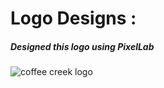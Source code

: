# Logo Designs : 
##### Designed this logo using PixelLab
![coffee creek logo](https://github.com/user-attachments/assets/d5582e0e-ce31-4cac-b3e7-4183ddf45007)
